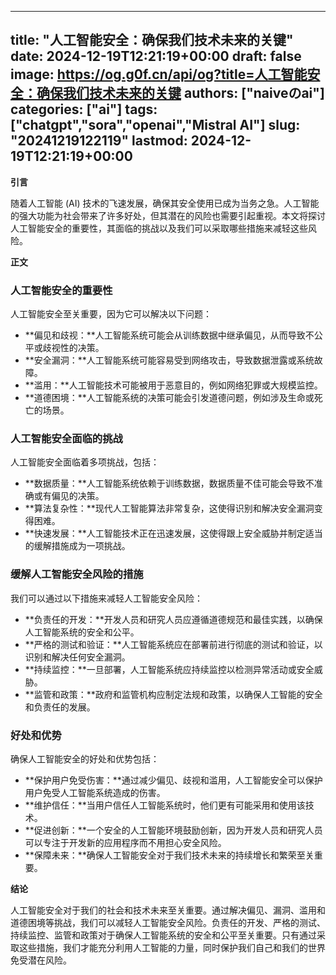 
---
title: "人工智能安全：确保我们技术未来的关键"
date: 2024-12-19T12:21:19+00:00
draft: false
image: https://og.g0f.cn/api/og?title=人工智能安全：确保我们技术未来的关键
authors: ["naiveのai"]
categories: ["ai"]
tags: ["chatgpt","sora","openai","Mistral AI"]
slug: "20241219122119"
lastmod: 2024-12-19T12:21:19+00:00
---
**引言**

随着人工智能 (AI) 技术的飞速发展，确保其安全使用已成为当务之急。人工智能的强大功能为社会带来了许多好处，但其潜在的风险也需要引起重视。本文将探讨人工智能安全的重要性，其面临的挑战以及我们可以采取哪些措施来减轻这些风险。

**正文**

### 人工智能安全的重要性

人工智能安全至关重要，因为它可以解决以下问题：

- **偏见和歧视：**人工智能系统可能会从训练数据中继承偏见，从而导致不公平或歧视性的决策。
- **安全漏洞：**人工智能系统可能容易受到网络攻击，导致数据泄露或系统故障。
- **滥用：**人工智能技术可能被用于恶意目的，例如网络犯罪或大规模监控。
- **道德困境：**人工智能系统的决策可能会引发道德问题，例如涉及生命或死亡的场景。

### 人工智能安全面临的挑战

人工智能安全面临着多项挑战，包括：

- **数据质量：**人工智能系统依赖于训练数据，数据质量不佳可能会导致不准确或有偏见的决策。
- **算法复杂性：**现代人工智能算法非常复杂，这使得识别和解决安全漏洞变得困难。
- **快速发展：**人工智能技术正在迅速发展，这使得跟上安全威胁并制定适当的缓解措施成为一项挑战。

### 缓解人工智能安全风险的措施

我们可以通过以下措施来减轻人工智能安全风险：

- **负责任的开发：**开发人员和研究人员应遵循道德规范和最佳实践，以确保人工智能系统的安全和公平。
- **严格的测试和验证：**人工智能系统应在部署前进行彻底的测试和验证，以识别和解决任何安全漏洞。
- **持续监控：**一旦部署，人工智能系统应持续监控以检测异常活动或安全威胁。
- **监管和政策：**政府和监管机构应制定法规和政策，以确保人工智能的安全和负责任的发展。

### 好处和优势

确保人工智能安全的好处和优势包括：

- **保护用户免受伤害：**通过减少偏见、歧视和滥用，人工智能安全可以保护用户免受人工智能系统造成的伤害。
- **维护信任：**当用户信任人工智能系统时，他们更有可能采用和使用该技术。
- **促进创新：**一个安全的人工智能环境鼓励创新，因为开发人员和研究人员可以专注于开发新的应用程序而不用担心安全风险。
- **保障未来：**确保人工智能安全对于我们技术未来的持续增长和繁荣至关重要。

**结论**

人工智能安全对于我们的社会和技术未来至关重要。通过解决偏见、漏洞、滥用和道德困境等挑战，我们可以减轻人工智能安全风险。负责任的开发、严格的测试、持续监控、监管和政策对于确保人工智能系统的安全和公平至关重要。只有通过采取这些措施，我们才能充分利用人工智能的力量，同时保护我们自己和我们的世界免受潜在风险。
